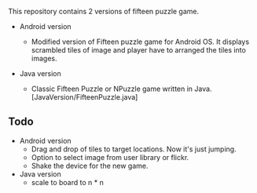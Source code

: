 This repository contains 2 versions of fifteen puzzle game.  

* Android version
	* Modified version of Fifteen puzzle game for Android OS. It displays scrambled   tiles of image and player
		have to arranged the tiles into images.
		
* Java version
	* Classic Fifteen Puzzle or NPuzzle game written in Java.[JavaVersion/FifteenPuzzle.java]

Todo
----
* Android version
	* Drag and drop of tiles to target locations. Now it's just jumping.
	* Option to select image from user library or flickr.
	* Shake the device for the new game.
* Java version
	* scale to board to n * n